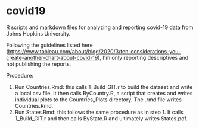 # covid19
R scripts and markdown files for analyzing and reporting covid-19 data from Johns Hopkins University.

Following the guidelines listed here (https://www.tableau.com/about/blog/2020/3/ten-considerations-you-create-another-chart-about-covid-19), I'm only reporting descriptives and not publishing the reports.


Procedure:
1. Run Countries.Rmd: this calls 1_Build_GIT.r to build the dataset and write a local csv file.  It then calls ByCountry.R, a script that creates and writes individual plots to the Countries_Plots directory. The .rmd file writes Countries.Rmd.
2. Run States.Rmd: this follows the same procedure as in step 1.  It calls 1_Build_GIT.r and then calls ByState.R and ultimately writes States.pdf.